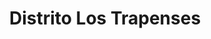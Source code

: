 ---
title: "Distrito Los Trapenses"
url: /lo-barnechea/distrito-los-trapenses/
shop: Einkaufszentrum
---
